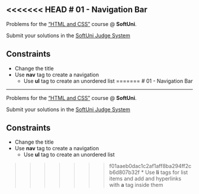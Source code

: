 <<<<<<< HEAD
﻿# 01 - Navigation Bar
------
Problems for the [“HTML and CSS”](#) course @ **SoftUni**.

Submit your solutions in the [SoftUni Judge System](https://judge.softuni.bg/Contests/#!/List/ByCategory/165/HTML-and-CSS)

## Constraints
* Change the title
* Use **nav** tag to create a navigation
    * Use **ul** tag to create an unordered list
=======
﻿# 01 - Navigation Bar
------
Problems for the [“HTML and CSS”](#) course @ **SoftUni**.

Submit your solutions in the [SoftUni Judge System](https://judge.softuni.bg/Contests/#!/List/ByCategory/165/HTML-and-CSS)

## Constraints
* Change the title
* Use **nav** tag to create a navigation
    * Use **ul** tag to create an unordered list
>>>>>>> f01aaeb0dac1c2af1aff8ba294ff2cb6d807b32f
    * Use **li** tags for list items and add and hyperlinks with **a** tag inside them